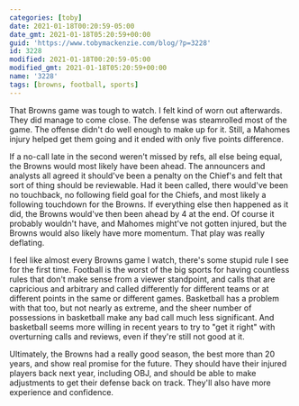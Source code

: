 ```yaml
---
categories: [toby]
date: 2021-01-18T00:20:59-05:00
date_gmt: 2021-01-18T05:20:59+00:00
guid: 'https://www.tobymackenzie.com/blog/?p=3228'
id: 3228
modified: 2021-01-18T00:20:59-05:00
modified_gmt: 2021-01-18T05:20:59+00:00
name: '3228'
tags: [browns, football, sports]
---
```


That Browns game was tough to watch.  I felt kind of worn out afterwards.<!--more-->  They did manage to come close.  The defense was steamrolled most of the game.  The offense didn't do well enough to make up for it.  Still, a Mahomes injury helped get them going and it ended with only five points difference.

If a no-call late in the second weren't missed by refs, all else being equal, the Browns would most likely have been ahead.  The announcers and analysts all agreed it should've been a penalty on the Chief's and felt that sort of thing should be reviewable.  Had it been called, there would've been no touchback, no following field goal for the Chiefs, and most likely a following touchdown for the Browns.  If everything else then happened as it did, the Browns would've then been ahead by 4 at the end.  Of course it probably wouldn't have, and Mahomes might've not gotten injured, but the Browns would also likely have more momentum.  That play was really deflating.

I feel like almost every Browns game I watch, there's some stupid rule I see for the first time.  Football is the worst of the big sports for having countless rules that don't make sense from a viewer standpoint, and calls that are capricious and arbitrary and called differently for different teams or at different points in the same or different games.  Basketball has a problem with that too, but not nearly as extreme, and the sheer number of possessions in basketball make any bad call much less significant.  And basketball seems more willing in recent years to try to "get it right" with overturning calls and reviews, even if they're still not good at it.

Ultimately, the Browns had a really good season, the best more than 20 years, and show real promise for the future.  They should have their injured players back next year, including OBJ, and should be able to make adjustments to get their defense back on track.  They'll also have more experience and confidence.
